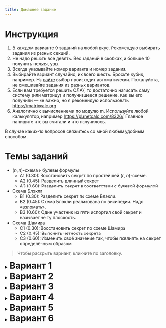 ```yaml
---
title: Домашнее задание
---
```


<link rel="stylesheet" href="https://cdn.jsdelivr.net/npm/katex@0.15.1/dist/katex.min.css" integrity="sha384-R4558gYOUz8mP9YWpZJjofhk+zx0AS11p36HnD2ZKj/6JR5z27gSSULCNHIRReVs" crossorigin="anonymous">
<script defer src="https://cdn.jsdelivr.net/npm/katex@0.15.1/dist/katex.min.js" integrity="sha384-z1fJDqw8ZApjGO3/unPWUPsIymfsJmyrDVWC8Tv/a1HeOtGmkwNd/7xUS0Xcnvsx" crossorigin="anonymous"></script>
<script defer src="https://cdn.jsdelivr.net/npm/katex@0.15.1/dist/contrib/auto-render.min.js" integrity="sha384-+XBljXPPiv+OzfbB3cVmLHf4hdUFHlWNZN5spNQ7rmHTXpd7WvJum6fIACpNNfIR" crossorigin="anonymous"
    onload="renderMathInElement(document.body, {delimiters: [{left: '$$', right: '$$', display: true}, {left: '$', right: '$', display: false},{left: '\\[', right: '\\]', display: true}, {left: '\\(', right: '\\)', display: false}], macros: {'\\ZZ': '\\mathbb{Z}'}});"></script>
<style>
	details, hr { page-break-before: always; }
	summary > h1 { display: inline; }
	summary { display: list-item; }
	@media print {
		details:not([open]) { display: none; }
		header, footer { display: none; }
	}
</style>
<div class="divHeader"></div>

# Инструкция

1. В каждом варианте 9 заданий на любой вкус. Рекомендую выбирать задания из разных секций.
2. Не надо решать все девять. Вес заданий в скобках, и больше 10 получить нельзя, увы.
3. Всегда указывайте номер варианта и номер задания.
4. Выбирайте вариант случайно, их всего шесть. Бросьте кубик, например.
   На [сайте](https://secret-sharing.sldr.xyz/Homework) выбор происходит автоматически.
   Пожалуйста, не смешивайте задания из разных вариантов.
5. Если вам требуется решить СЛАУ, то достаточно написать саму систему (или матрицу) и получившееся решение. Как вы его получили — не важно, но я рекомендую использовать <https://matrixcalc.org>
6. Аналогично с вычислениеми по модулю m. Используйте любой калькулятор, например <https://planetcalc.com/8326/>. Главное напишите что вы считали и что получилось.

В случае каких-то вопросов свяжитесь со мной любым удобным способом.

# Темы заданий

* $(n,n)$-схема и булевы формулы
    - A1 (0.30): Восстановить секрет по простейшей $(n,n)$-схеме.
    - A2 (0.45): Разделить длинный секрет
    - A3 (0.60): Разделить секрет в соответствии с булевой формулой
* Схема Блэкли
    - B1 (0.30): Разделить секрет по схеме Блэкли.
    - B2 (0.45): Схема Блэкли реализована по википедии. Надо «взломать».
    - B3 (0.60): Один участник из пяти испортил свой секрет и называет не ту плоскость.
* Схема Шамира
    - C1 (0.30): Восстановить секрет по схеме Шамира
    - C2 (0.45): Выяснить четность секрета
    - C3 (0.60): Изменить своё значение так, чтобы повлиять на секрет определённым образом

<!-- Для десяточки рекомендую брать A1 + B1 + C2 -->

> Чтобы раскрыть вариант, кликните по заголовку.

<details>
<summary><h1>Вариант 1</h1></summary>

## Задание A1¹ (0.3)
Секрет разделён при помощи простейшей $(n,n)$-схемы, $n = 4$. Необходимо восстановить недостающую информацию.
В качестве группы используется кольцо многочленов степени не выше $2$ над кольцом $\ZZ_{43}$

**Дано**:
1. $ s = 34 x^{2} + 19 x + 4 $
2. $ v_{1} = 37 x^{2} + 4 x + 39 $
3. $ v_{2} = 17 x^{2} + 35 x + 3 $
4. $ v_{4} = 28 x^{2} + 13 x + 29 $

**Найти**: $ v_{3} $

## Задание A2¹ (0.45)
Вам дана ASCII строка: `maths`.
Необходимо её при помощи простейшей $(n,n)$ схемы разделить между $n=4$ участниками.

**Использовать для вычислений модуль более $10000$ не допускается.**

Выпишите какой набор чисел получит каждый из участников.

## Задание A3¹ (0.6)
Есть четыре участника: $a, b, c, d$. Вам дана булева формула $(((d\vee a)\wedge b)\wedge ((c\vee b)\wedge d))\vee (b\vee c)$.
Ваша задача — разделить секрет $s = 14$ при помощи простейшей $(n, n)$-схемы над полем $\ZZ_{47}$
таким образом, чтобы его могли восстановить тогда и только тогда, когда эта функция,
будучи применена к присутствующим участникам, принимает значение истины.

Необходимо описать какие числа получит каждый из участников и описать как происходит восстановление секрета.
    
---

## Задание B1¹ (0.3)

1. Необходимо разделить секрет $s = 17, s \in \ZZ_{47}$ между $5$ участниками так, чтобы любые $3$ могли его восстановить. Выпишите, что каждый участник знает.
2. Затем выбрать любых $3$ участников и восстановить секрет обратно.

Нужно использовать схему Блэкли.


## Задание B2¹ (0.45)

Человек по неосторожности реализовал схему Блэкли, описанную на [криптовики](http://cryptowiki.net/index.php?title=%D0%A1%D1%85%D0%B5%D0%BC%D0%B0_%D0%91%D0%BB%D1%8D%D0%BA%D0%BB%D0%B8). От схемы из презентации она отличается тем, что секрет распределяется между всеми координатами секретной точки. Засчёт этого, говорится, схема идеальна.

Для вычислений использовалось поле $\ZZ_{7}$.

В схеме секрет разделяется так, что лишь трое могут его восстановить. Вам даны две плоскости:
* $ 6x_1 + 0x_2 + 4x_3 = 0 $
* $ 4x_1 + 6x_2 + 5x_3 = 3 $

Необходимо перечислить все 7 точек, в которых может находиться секрет.

## Задание B3¹ (0.6)
Секрет при помощи схемы Блэкли разделили между пятью участниками таким образом, что любые двое его могут восстановить.
Однако **ровно один** из участников испортил свою долю, причём неизвестно кто.
Необходимо восстановить секрет и определить участника с некорректной долей.

Участники назвали следующие гиперплоскости:
1. $30x_1 + 3x_2 = 33$
2. $38x_1 + 16x_2 = 8$
3. $33x_1 + 41x_2 = 31$
4. $38x_1 + 25x_2 = 23$
5. $22x_1 + 5x_2 = 36$
    
---

## Задание C1¹ (0.3)
Секрет разделили при помощи схемы Шамира над полем $\ZZ_{13}$. Нужно его восстановить.

Даны следующие точки: $ \left(1, 6\right), \left(2, 2\right), \left(3, 0\right) $
    
## Задание C2¹ (0.45)
Для реализации схемы Шамира в качестве поля взяли $\ZZ_{128}$.
Восстановить секрет могут $3$ участников, но вам известны лишь $3 - 1$ точка: $\left(1, 23\right), \left(2, 91\right), \left(3, 123\right)$

Необходимо выяснить чётность секрета.
    
## Задание C3¹ (0.6)
При помощи схемы Шамира был разделён секрет. Вам, как участнику схемы, досталась точка $\left(1, 20\right)$.
Точки других участников вы точно не знаете, но уверены, что они имеют $x\in\\{ 2, 3, 4 \\}$.
    
Необходимо, чтобы в результате восстановления значение секрета изменилось на $11$.
Какую точку вы должны назвать?

</details>
<details>
<summary><h1>Вариант 2</h1></summary>

## Задание A1² (0.3)

Секрет разделён при помощи простейшей $(n,n)$-схемы, $n = 4$. Необходимо восстановить недостающую информацию.
В качестве группы используется кольцо многочленов степени не выше $4$ над кольцом $\ZZ_{37}$

**Дано**:
1. $ v_{1} = 11 x^{4} + 26 x^{3} + x^{2} + 4 x + 26 $
2. $ v_{2} = 8 x^{4} + 35 x^{3} + 15 x^{2} + 30 x + 7 $
3. $ v_{3} = 2 x^{4} + 20 x^{3} + 22 x^{2} + 26 x + 36 $
4. $ v_{4} = 5 x^{3} + 23 x^{2} + 17 x + 28 $

**Найти**: $ s $

## Задание A2² (0.45)
Вам дана ASCII строка: `ba/cs`.
Необходимо её при помощи простейшей $(n,n)$ схемы разделить между $n=5$ участниками.

**Использовать для вычислений модуль более $10000$ не допускается.**

Выпишите какой набор чисел получит каждый из участников.

## Задание A3² (0.6)
Есть четыре участника: $a, b, c, d$. Вам дана булева формула $((d\vee a)\vee (b\wedge d))\wedge ((c\vee b)\wedge d)$.
Ваша задача — разделить секрет $s = 31$ при помощи простейшей $(n, n)$-схемы над полем $\ZZ_{47}$
таким образом, чтобы его могли восстановить тогда и только тогда, когда эта функция,
будучи применена к присутствующим участникам, принимает значение истины.

Необходимо описать какие числа получит каждый из участников и описать как происходит восстановление секрета.
    
---

## Задание B1² (0.3)

1. Необходимо разделить секрет $s = 14, s \in \ZZ_{29}$ между $5$ участниками так, чтобы любые $4$ могли его восстановить. Выпишите, что каждый участник знает.
2. Затем выбрать любых $4$ участников и восстановить секрет обратно.

Нужно использовать схему Блэкли.

## Задание B2² (0.45)

Человек по неосторожности реализовал схему Блэкли, описанную на [криптовики](http://cryptowiki.net/index.php?title=%D0%A1%D1%85%D0%B5%D0%BC%D0%B0_%D0%91%D0%BB%D1%8D%D0%BA%D0%BB%D0%B8). От схемы из презентации она отличается тем, что секрет распределяется между всеми координатами секретной точки. Засчёт этого, говорится, схема идеальна.

Для вычислений использовалось поле $\ZZ_{7}$.

В схеме секрет разделяется так, что лишь трое могут его восстановить. Вам даны две плоскости:
* $ 3x_1 + 4x_2 + 4x_3 = 6 $
* $ 3x_1 + 4x_2 + 5x_3 = 2 $

Необходимо перечислить все 7 точек, в которых может находиться секрет.

## Задание B3² (0.6)
Секрет при помощи схемы Блэкли разделили между пятью участниками таким образом, что любые двое его могут восстановить.
Однако **ровно один** из участников испортил свою долю, причём неизвестно кто.
Необходимо восстановить секрет и определить участника с некорректной долей.

Участники назвали следующие гиперплоскости:
1. $3x_1 + 17x_2 = 21$
2. $8x_1 + 19x_2 = 0$
3. $18x_1 + 13x_2 = 20$
4. $16x_1 + 23x_2 = 8$
5. $8x_1 + 7x_2 = 25$
    
---

## Задание C1² (0.3)
Секрет разделили при помощи схемы Шамира над полем $\ZZ_{13}$. Нужно его восстановить.

Даны следующие точки: $ \left(1, 10\right), \left(2, 4\right), \left(3, 3\right) $
    
## Задание C2² (0.45)
Для реализации схемы Шамира в качестве поля взяли $\ZZ_{256}$.
Восстановить секрет могут $4$ участников, но вам известны лишь $4 - 1$ точка: $\left(1, 28\right), \left(2, 182\right), \left(3, 138\right), \left(4, 246\right)$

Необходимо выяснить чётность секрета.
    
## Задание C3² (0.6)
При помощи схемы Шамира был разделён секрет. Вам, как участнику схемы, досталась точка $\left(3, 40\right)$.
Точки других участников вы точно не знаете, но уверены, что они имеют $x\in\\{ 1, 2, 4 \\}$.
    
Необходимо, чтобы в результате восстановления значение секрета изменилось на $34$.
Какую точку вы должны назвать?

</details>
<details>
<summary><h1>Вариант 3</h1></summary>

## Задание A1³ (0.3)

Секрет разделён при помощи простейшей $(n,n)$-схемы, $n = 4$. Необходимо восстановить недостающую информацию.
В качестве группы используется кольцо многочленов степени не выше $2$ над кольцом $\ZZ_{37}$

**Дано**:
1. $ s = 6 x^{2} + 10 x + 20 $
2. $ v_{1} = 14 x^{2} + 32 x + 6 $
3. $ v_{2} = 27 x^{2} + 22 x + 34 $
4. $ v_{4} = 10 x^{2} + 5 x + 6 $

**Найти**: $ v_{3} $

## Задание A2³ (0.45)
Вам дана ASCII строка: `C#>Java`.
Необходимо её при помощи простейшей $(n,n)$ схемы разделить между $n=3$ участниками.

**Использовать для вычислений модуль более $10000$ не допускается.**

Выпишите какой набор чисел получит каждый из участников.

## Задание A3³ (0.6)
Есть четыре участника: $a, b, c, d$. Вам дана булева формула $((a\vee c)\vee ((b\wedge d)\vee c))\wedge (b\wedge a)$.
Ваша задача — разделить секрет $s = 12$ при помощи простейшей $(n, n)$-схемы над полем $\ZZ_{47}$
таким образом, чтобы его могли восстановить тогда и только тогда, когда эта функция,
будучи применена к присутствующим участникам, принимает значение истины.

Необходимо описать какие числа получит каждый из участников и описать как происходит восстановление секрета.
    
---

## Задание B1³ (0.3)

1. Необходимо разделить секрет $s = 11, s \in \ZZ_{13}$ между $5$ участниками так, чтобы любые $4$ могли его восстановить. Выпишите, что каждый участник знает.
2. Затем выбрать любых $4$ участников и восстановить секрет обратно.

Нужно использовать схему Блэкли.

## Задание B2³ (0.45)

Человек по неосторожности реализовал схему Блэкли, описанную на [криптовики](http://cryptowiki.net/index.php?title=%D0%A1%D1%85%D0%B5%D0%BC%D0%B0_%D0%91%D0%BB%D1%8D%D0%BA%D0%BB%D0%B8). От схемы из презентации она отличается тем, что секрет распределяется между всеми координатами секретной точки. Засчёт этого, говорится, схема идеальна.

Для вычислений использовалось поле $\ZZ_{7}$.

В схеме секрет разделяется так, что лишь трое могут его восстановить. Вам даны две плоскости:
* $ 0x_1 + 3x_2 + 3x_3 = 5 $
* $ 3x_1 + 6x_2 + 2x_3 = 4 $

Необходимо перечислить все 7 точек, в которых может находиться секрет.

## Задание B3³ (0.6)
Секрет при помощи схемы Блэкли разделили между пятью участниками таким образом, что любые двое его могут восстановить.
Однако **ровно один** из участников испортил свою долю, причём неизвестно кто.
Необходимо восстановить секрет и определить участника с некорректной долей.

Участники назвали следующие гиперплоскости:
1. $6x_1 + 19x_2 = 25$
2. $26x_1 + 20x_2 = 10$
3. $6x_1 + 11x_2 = 21$
4. $6x_1 + 1x_2 = 16$
5. $9x_1 + 9x_2 = 19$
    
---

## Задание C1³ (0.3)
Секрет разделили при помощи схемы Шамира над полем $\ZZ_{13}$. Нужно его восстановить.

Даны следующие точки: $ \left(1, 12\right), \left(2, 7\right), \left(3, 12\right) $
    
## Задание C2³ (0.45)
Для реализации схемы Шамира в качестве поля взяли $\ZZ_{64}$.
Восстановить секрет могут $4$ участников, но вам известны лишь $4 - 1$ точка: $\left(1, 55\right), \left(2, 13\right), \left(3, 19\right), \left(4, 51\right)$

Необходимо выяснить чётность секрета.
    
## Задание C3³ (0.6)
При помощи схемы Шамира был разделён секрет. Вам, как участнику схемы, досталась точка $\left(1, 10\right)$.
Точки других участников вы точно не знаете, но уверены, что они имеют $x\in\\{ 2, 3, 4 \\}$.
    
Необходимо, чтобы в результате восстановления значение секрета изменилось на $2$.
Какую точку вы должны назвать?

</details>
<details>
<summary><h1>Вариант 4</h1></summary>

## Задание A1⁴ (0.3)

Секрет разделён при помощи простейшей $(n,n)$-схемы, $n = 3$. Необходимо восстановить недостающую информацию.
В качестве группы используется кольцо многочленов степени не выше $2$ над кольцом $\ZZ_{19}$

**Дано**:
1. $ s = 3 x^{2} + 18 x + 15 $
2. $ v_{2} = 16 x^{2} + 5 x $
3. $ v_{3} = 9 x^{2} + 12 x + 11 $

**Найти**: $ v_{1} $

## Задание A2⁴ (0.45)
Вам дана ASCII строка: `CS HSE`.
Необходимо её при помощи простейшей $(n,n)$ схемы разделить между $n=4$ участниками.

**Использовать для вычислений модуль более $10000$ не допускается.**

Выпишите какой набор чисел получит каждый из участников.

## Задание A3⁴ (0.6)
Есть четыре участника: $a, b, c, d$. Вам дана булева формула $((c\vee a)\vee (b\wedge d))\wedge ((a\vee d)\wedge b)$.
Ваша задача — разделить секрет $s = 4$ при помощи простейшей $(n, n)$-схемы над полем $\ZZ_{47}$
таким образом, чтобы его могли восстановить тогда и только тогда, когда эта функция,
будучи применена к присутствующим участникам, принимает значение истины.

Необходимо описать какие числа получит каждый из участников и описать как происходит восстановление секрета.
    
---

## Задание B1⁴ (0.3)

1. Необходимо разделить секрет $s = 24, s \in \ZZ_{47}$ между $4$ участниками так, чтобы любые $4$ могли его восстановить. Выпишите, что каждый участник знает.
2. Затем выбрать любых $4$ участников и восстановить секрет обратно.

Нужно использовать схему Блэкли.

## Задание B2⁴ (0.45)

Человек по неосторожности реализовал схему Блэкли, описанную на [криптовики](http://cryptowiki.net/index.php?title=%D0%A1%D1%85%D0%B5%D0%BC%D0%B0_%D0%91%D0%BB%D1%8D%D0%BA%D0%BB%D0%B8). От схемы из презентации она отличается тем, что секрет распределяется между всеми координатами секретной точки. Засчёт этого, говорится, схема идеальна.

Для вычислений использовалось поле $\ZZ_{7}$.

В схеме секрет разделяется так, что лишь трое могут его восстановить. Вам даны две плоскости:
* $ 0x_1 + 0x_2 + 4x_3 = 5 $
* $ 5x_1 + 3x_2 + 0x_3 = 2 $

Необходимо перечислить все 7 точек, в которых может находиться секрет.

## Задание B3⁴ (0.6)
Секрет при помощи схемы Блэкли разделили между пятью участниками таким образом, что любые двое его могут восстановить.
Однако **ровно один** из участников испортил свою долю, причём неизвестно кто.
Необходимо восстановить секрет и определить участника с некорректной долей.

Участники назвали следующие гиперплоскости:
1. $8x_1 + 19x_2 = 10$
2. $31x_1 + 22x_2 = 17$
3. $11x_1 + 15x_2 = 16$
4. $22x_1 + 8x_2 = 14$
5. $4x_1 + 6x_2 = 24$
    
---

## Задание C1⁴ (0.3)
Секрет разделили при помощи схемы Шамира над полем $\ZZ_{13}$. Нужно его восстановить.

Даны следующие точки: $ \left(1, 11\right), \left(2, 5\right), \left(3, 7\right) $
    
## Задание C2⁴ (0.45)
Для реализации схемы Шамира в качестве поля взяли $\ZZ_{16}$.
Восстановить секрет могут $3$ участников, но вам известны лишь $3 - 1$ точка: $\left(1, 7\right), \left(2, 4\right), \left(3, 15\right)$

Необходимо выяснить чётность секрета.
    
## Задание C3⁴ (0.6)
При помощи схемы Шамира был разделён секрет. Вам, как участнику схемы, досталась точка $\left(4, 6\right)$.
Точки других участников вы точно не знаете, но уверены, что они имеют $x\in\\{ 1, 2, 3 \\}$.
    
Необходимо, чтобы в результате восстановления значение секрета изменилось на $40$.
Какую точку вы должны назвать?

</details>
<details>
<summary><h1>Вариант 5</h1></summary>

## Задание A1⁵ (0.3)

Секрет разделён при помощи простейшей $(n,n)$-схемы, $n = 3$. Необходимо восстановить недостающую информацию.
В качестве группы используется кольцо многочленов степени не выше $3$ над кольцом $\ZZ_{11}$

**Дано**:
1. $ s = 9 x^{3} + 3 x^{2} + 6 x + 9 $
2. $ v_{2} = 9 x^{3} + x^{2} + 5 x + 7 $
3. $ v_{3} = 5 x^{3} + 2 x^{2} + 4 x + 8 $

**Найти**: $ v_{1} $

## Задание A2⁵ (0.45)
Вам дана ASCII строка: `crypto`.
Необходимо её при помощи простейшей $(n,n)$ схемы разделить между $n=4$ участниками.

**Использовать для вычислений модуль более $10000$ не допускается.**

Выпишите какой набор чисел получит каждый из участников.

## Задание A3⁵ (0.6)
Есть четыре участника: $a, b, c, d$. Вам дана булева формула $((d\vee c)\vee ((d\wedge a)\vee b))\wedge (d\wedge c)$.
Ваша задача — разделить секрет $s = 29$ при помощи простейшей $(n, n)$-схемы над полем $\ZZ_{47}$
таким образом, чтобы его могли восстановить тогда и только тогда, когда эта функция,
будучи применена к присутствующим участникам, принимает значение истины.

Необходимо описать какие числа получит каждый из участников и описать как происходит восстановление секрета.
    
---

## Задание B1⁵ (0.3)

1. Необходимо разделить секрет $s = 10, s \in \ZZ_{11}$ между $5$ участниками так, чтобы любые $4$ могли его восстановить. Выпишите, что каждый участник знает.
2. Затем выбрать любых $4$ участников и восстановить секрет обратно.

Нужно использовать схему Блэкли.

## Задание B2⁵ (0.45)

Человек по неосторожности реализовал схему Блэкли, описанную на [криптовики](http://cryptowiki.net/index.php?title=%D0%A1%D1%85%D0%B5%D0%BC%D0%B0_%D0%91%D0%BB%D1%8D%D0%BA%D0%BB%D0%B8). От схемы из презентации она отличается тем, что секрет распределяется между всеми координатами секретной точки. Засчёт этого, говорится, схема идеальна.

Для вычислений использовалось поле $\ZZ_{7}$.

В схеме секрет разделяется так, что лишь трое могут его восстановить. Вам даны две плоскости:
* $ 3x_1 + 6x_2 + 2x_3 = 0 $
* $ 1x_1 + 0x_2 + 6x_3 = 1 $

Необходимо перечислить все 7 точек, в которых может находиться секрет.

## Задание B3⁵ (0.6)
Секрет при помощи схемы Блэкли разделили между пятью участниками таким образом, что любые двое его могут восстановить.
Однако **ровно один** из участников испортил свою долю, причём неизвестно кто.
Необходимо восстановить секрет и определить участника с некорректной долей.

Участники назвали следующие гиперплоскости:
1. $36x_1 + 2x_2 = 26$
2. $20x_1 + 34x_2 = 35$
3. $24x_1 + 1x_2 = 0$
4. $8x_1 + 28x_2 = 8$
5. $18x_1 + 11x_2 = 6$
    
---

## Задание C1⁵ (0.3)
Секрет разделили при помощи схемы Шамира над полем $\ZZ_{13}$. Нужно его восстановить.

Даны следующие точки: $ \left(1, 12\right), \left(2, 0\right), \left(3, 8\right) $
    
## Задание C2⁵ (0.45)
Для реализации схемы Шамира в качестве поля взяли $\ZZ_{16}$.
Восстановить секрет могут $4$ участников, но вам известны лишь $4 - 1$ точка: $\left(1, 7\right), \left(2, 5\right), \left(3, 11\right), \left(4, 15\right)$

Необходимо выяснить чётность секрета.
    
## Задание C3⁵ (0.6)
При помощи схемы Шамира был разделён секрет. Вам, как участнику схемы, досталась точка $\left(4, 21\right)$.
Точки других участников вы точно не знаете, но уверены, что они имеют $x\in\\{ 1, 2, 3 \\}$.
    
Необходимо, чтобы в результате восстановления значение секрета изменилось на $10$.
Какую точку вы должны назвать?

</details>
<details>
<summary><h1>Вариант 6</h1></summary>

## Задание A1⁶ (0.3)

Секрет разделён при помощи простейшей $(n,n)$-схемы, $n = 3$. Необходимо восстановить недостающую информацию.
В качестве группы используется кольцо многочленов степени не выше $2$ над кольцом $\ZZ_{29}$

**Дано**:
1. $ v_{1} = 3 x^{2} + 6 x + 10 $
2. $ v_{2} = 3 x^{2} + 20 x + 1 $
3. $ v_{3} = 4 x^{2} + 25 x + 27 $

**Найти**: $ s $

## Задание A2⁶ (0.45)
Вам дана ASCII строка: `Botay`.
Необходимо её при помощи простейшей $(n,n)$ схемы разделить между $n=5$ участниками.

**Использовать для вычислений модуль более $10000$ не допускается.**

Выпишите какой набор чисел получит каждый из участников.

## Задание A3⁶ (0.6)
Есть четыре участника: $a, b, c, d$. Вам дана булева формула $((d\vee c)\wedge (a\wedge c))\vee (a\vee b)$.
Ваша задача — разделить секрет $s = 31$ при помощи простейшей $(n, n)$-схемы над полем $\ZZ_{47}$
таким образом, чтобы его могли восстановить тогда и только тогда, когда эта функция,
будучи применена к присутствующим участникам, принимает значение истины.

Необходимо описать какие числа получит каждый из участников и описать как происходит восстановление секрета.
    
---

## Задание B1⁶ (0.3)

1. Необходимо разделить секрет $s = 12, s \in \ZZ_{13}$ между $5$ участниками так, чтобы любые $3$ могли его восстановить. Выпишите, что каждый участник знает.
2. Затем выбрать любых $3$ участников и восстановить секрет обратно.

Нужно использовать схему Блэкли.

## Задание B2⁶ (0.45)

Человек по неосторожности реализовал схему Блэкли, описанную на [криптовики](http://cryptowiki.net/index.php?title=%D0%A1%D1%85%D0%B5%D0%BC%D0%B0_%D0%91%D0%BB%D1%8D%D0%BA%D0%BB%D0%B8). От схемы из презентации она отличается тем, что секрет распределяется между всеми координатами секретной точки. Засчёт этого, говорится, схема идеальна.

Для вычислений использовалось поле $\ZZ_{7}$.

В схеме секрет разделяется так, что лишь трое могут его восстановить. Вам даны две плоскости:
* $ 5x_1 + 6x_2 + 2x_3 = 4 $
* $ 2x_1 + 4x_2 + 2x_3 = 6 $

Необходимо перечислить все 7 точек, в которых может находиться секрет.

## Задание B3⁶ (0.6)
Секрет при помощи схемы Блэкли разделили между пятью участниками таким образом, что любые двое его могут восстановить.
Однако **ровно один** из участников испортил свою долю, причём неизвестно кто.
Необходимо восстановить секрет и определить участника с некорректной долей.

Участники назвали следующие гиперплоскости:
1. $13x_1 + 17x_2 = 3$
2. $5x_1 + 13x_2 = 1$
3. $26x_1 + 12x_2 = 17$
4. $13x_1 + 20x_2 = 16$
5. $23x_1 + 8x_2 = 13$
    
---

## Задание C1⁶ (0.3)
Секрет разделили при помощи схемы Шамира над полем $\ZZ_{13}$. Нужно его восстановить.

Даны следующие точки: $ \left(1, 7\right), \left(2, 8\right), \left(3, 3\right) $
    
## Задание C2⁶ (0.45)
Для реализации схемы Шамира в качестве поля взяли $\ZZ_{32}$.
Восстановить секрет могут $3$ участников, но вам известны лишь $3 - 1$ точка: $\left(1, 13\right), \left(2, 2\right), \left(3, 23\right)$

Необходимо выяснить чётность секрета.
    
## Задание C3⁶ (0.6)
При помощи схемы Шамира был разделён секрет. Вам, как участнику схемы, досталась точка $\left(1, 16\right)$.
Точки других участников вы точно не знаете, но уверены, что они имеют $x\in\\{ 2, 3, 4 \\}$.
    
Необходимо, чтобы в результате восстановления значение секрета изменилось на $30$.
Какую точку вы должны назвать?

</details>

<script>
    const variants = document.getElementsByTagName("details");

    let index = parseInt(localStorage.getItem('variant'));
    if (!Number.isInteger(index) || index < 0 || index >= variants.length) {
        index = Math.floor(Math.random() * variants.length);
    }
    const chosen = variants[index];
    chosen.setAttribute("open", true);
    localStorage.setItem('variant', index);
</script>
